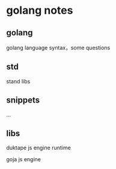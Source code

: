 # golang notes

## golang

golang language syntax，some questions

## std 

stand libs

## snippets

...


## libs

duktape js engine runtime

goja js engine